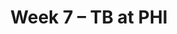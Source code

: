 ---
layout: game
title: Week 7 – TB at PHI
season: 2002
game_id: 2002_07_TB_PHI
away_team: TB
home_team: PHI
---